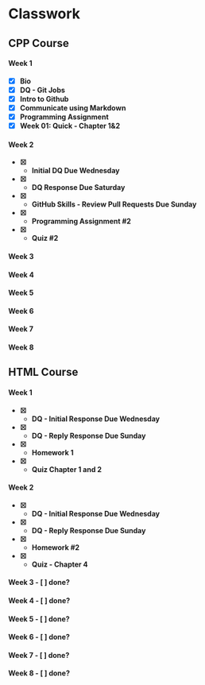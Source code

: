 # Classwork                                                            
<b>

## CPP Course

<b>
 
#### Week 1 
- [x] Bio
- [x] DQ - Git Jobs
- [x] Intro to Github
- [x] Communicate using Markdown
- [x] Programming Assignment
- [x] Week 01: Quick - Chapter 1&2

#### Week 2
- [x] - Initial DQ Due Wednesday
- [x] - DQ Response Due Saturday
- [x] - GitHub Skills - Review Pull Requests Due Sunday
- [x] - Programming Assignment #2
- [x] - Quiz #2

#### Week 3

#### Week 4

#### Week 5

#### Week 6

#### Week 7

#### Week 8




<b>

## HTML Course

<b>
  
#### Week 1
  - [x] - DQ - Initial Response Due Wednesday
  - [x] - DQ - Reply Response Due Sunday
  - [x] - Homework 1
  - [x] - Quiz Chapter 1 and 2

#### Week 2
  - [x] - DQ - Initial Response Due Wednesday
  - [x] - DQ - Reply Response Due Sunday
  - [x] - Homework #2
  - [x] - Quiz - Chapter 4

#### Week 3 - [ ] done?


#### Week 4 - [ ] done?


#### Week 5 - [ ] done?


#### Week 6 - [ ] done?


#### Week 7 - [ ] done?


#### Week 8 - [ ] done?




